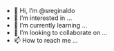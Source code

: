 - 👋 Hi, I’m @sreginaldo
- 👀 I’m interested in ...
- 🌱 I’m currently learning ...
- 💞️ I’m looking to collaborate on ...
- 📫 How to reach me ...

<!---
sreginaldo/sreginaldo is a ✨ special ✨ repository because its `README.md` (this file) appears on your GitHub profile.
You can click the Preview link to take a look at your changes.
--->

